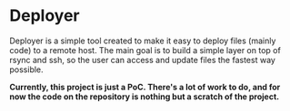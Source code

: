 # Deployer

Deployer is a simple tool created to make it easy to deploy files (mainly code) to a remote host. The main goal is to build a simple layer on top of rsync and ssh, so the user can access and update files the fastest way possible.

**Currently, this project is just a PoC. There's a lot of work to do, and for now the code on the repository is nothing but a scratch of the project.**
